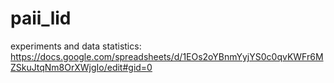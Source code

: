 # paii_lid

experiments and data statistics: https://docs.google.com/spreadsheets/d/1EOs2oYBnmYyjYS0c0qvKWFr6MZSkuJtqNm8OrXWjgIo/edit#gid=0
